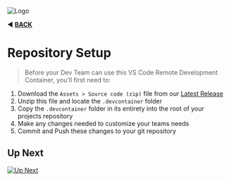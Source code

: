 ![Logo](https://red-van-workshop.s3.us-east-1.amazonaws.com/logo.png "Logo")

:arrow_backward: **[BACK](../README.md)**

Repository Setup
===

> Before your Dev Team can use this VS Code Remote Development Container, you'll first need to:

1. Download the `Assets > Source code (zip)` file from our [Latest Release](https://github.com/redvanworkshop/sfcc-vscode-remote/releases/latest)
2. Unzip this file and locate the `.devcontainer` folder
3. Copy the `.devcontainer` folder in its entirety into the root of your projects repository
4. Make any changes needed to customize your teams needs
5. Commit and Push these changes to your git repository

Up Next
---

[![Up Next](https://img.shields.io/badge/Next-Prerequisites-blue.svg?style=for-the-badge&logo=github&logoColor=ffffff&logoWidth=16)](./prerequisites.md)
